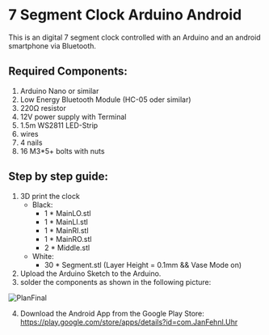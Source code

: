 # 7 Segment Clock Arduino Android
This is an digital 7 segment clock controlled with an Arduino and an android smartphone via Bluetooth.

## Required Components:
  1. Arduino Nano or similar
  2. Low Energy Bluetooth Module (HC-05 oder similar)
  3. 220Ω resistor
  4. 12V power supply with Terminal
  5. 1.5m WS2811 LED-Strip
  6. wires
  7. 4 nails
  8. 16 M3*5+ bolts with nuts


## Step by step guide:
  1. 3D print the clock
      - Black:
        - 1 * MainLO.stl
        - 1 * MainLI.stl
        - 1 * MainRI.stl
        - 1 * MainRO.stl
        - 2 * Middle.stl
      - White:
        - 30 * Segment.stl (Layer Height = 0.1mm && Vase Mode on)
  3. Upload the Arduino Sketch to the Arduino.
  4. solder the components as shown in the following picture:

![PlanFinal](https://user-images.githubusercontent.com/69114845/122635437-38437d00-d0e4-11eb-9e60-0bb8e9e43dc1.jpg)

4. Download the Android App from the Google Play Store:
https://play.google.com/store/apps/details?id=com.JanFehnl.Uhr

